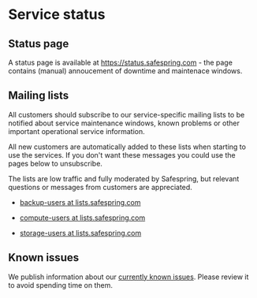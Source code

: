 # Service status

## Status page

A status page is available at https://status.safespring.com - the page contains
(manual) annoucement of downtime and maintenace windows.

## Mailing lists

All customers should subscribe to our service-specific mailing lists to be
notified about service maintenance windows, known problems or other important
operational service information.

All new customers are automatically added to these lists when starting to use
the services. If you don't want these messages you could use the pages below to
unsubscribe.

The lists are low traffic and fully moderated by Safespring, but relevant
questions or messages from customers are appreciated.

* [backup-users at lists.safespring.com][backup-users]

* [compute-users at lists.safespring.com][compute-users]

* [storage-users at lists.safespring.com][storage-users]

[backup-users]: https://lists.safespring.com/mailman/listinfo/backup-users
[compute-users]: https://lists.safespring.com/mailman/listinfo/compute-users
[storage-users]: https://lists.safespring.com/mailman/listinfo/storage-users

## Known issues

We publish information about our [currently known issues][ki]. Please review it
to avoid spending time on them.

[ki]:known_issues/

